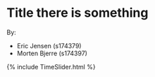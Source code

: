# Title there is something

By:
- Eric Jensen (s174379)
- Morten Bjerre (s174397)

<html>
<body>
{% include TimeSlider.html %}
</body>
</html>
